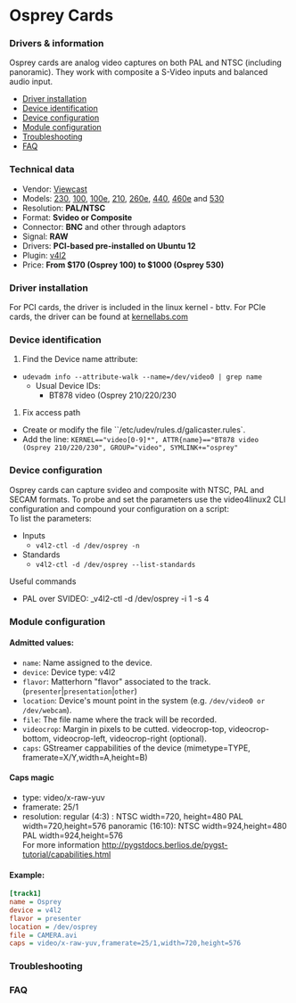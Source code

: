 Osprey Cards
============

### Drivers & information
Osprey cards are analog video captures on both PAL and NTSC (including panoramic). They work with composite a S-Video inputs and balanced audio input.

* [Driver installation](#driver-installation)
* [Device identification](#device-identification)
* [Device configuration](#device-configuration)
* [Module configuration](#module-configuration)
* [Troubleshooting](#troubleshooting)
* [FAQ](#faq)

### Technical data
* Vendor: [Viewcast](http://www.viewcast.com/)
* Models: [230](http://www.viewcast.com/products/osprey-cards/osprey-230), [100](http://www.viewcast.com/products/osprey-cards/osprey-100), [100e](http://www.viewcast.com/products/osprey-cards/osprey-100e), [210](http://www.viewcast.com/products/osprey-cards/osprey-210), [260e](http://www.viewcast.com/products/osprey-cards/osprey-260e), [440](http://www.viewcast.com/products/osprey-cards/osprey-440), [460e](http://www.viewcast.com/products/osprey-cards/osprey-460e) and [530](http://www.viewcast.com/products/osprey-cards/osprey-530)
* Resolution: **PAL/NTSC**
* Format: **Svideo or Composite**
* Connector: **BNC** and other through adaptors
* Signal: **RAW**
* Drivers: **PCI-based pre-installed
on Ubuntu 12**
* Plugin: [v4l2](../V4l2.md)
* Price: **From $170 (Osprey 100)
to $1000 (Osprey 530)**


### Driver installation
For PCI cards, the driver is included in the linux kernel - bttv.
For PCIe cards, the driver can be found at [kernellabs.com]()

### Device identification
1. Find the Device name attribute:
  * `udevadm info --attribute-walk --name=/dev/video0 | grep name`
    * Usual Device IDs:
      * BT878 video (Osprey 210/220/230
1. Fix access path
  * Create or modify the file ``/etc/udev/rules.d/galicaster.rules`.
  * Add the line: `KERNEL=="video[0-9]*", ATTR{name}=="BT878 video (Osprey 210/220/230", GROUP="video", SYMLINK+="osprey"`

### Device configuration
Osprey cards can capture svideo and composite with NTSC, PAL and SECAM formats. To probe and set the parameters use the video4linux2 CLI configuration and compound your configuration on a script:  
To list the parameters:

* Inputs
  * `v4l2-ctl -d /dev/osprey -n`
* Standards
  * `v4l2-ctl -d /dev/osprey --list-standards`

Useful commands
* PAL over SVIDEO: _v4l2-ctl -d /dev/osprey -i 1 -s 4

### Module configuration
#### Admitted values:
* `name`: Name assigned to the device.
* `device`: Device type: v4l2
* `flavor`: Matterhorn "flavor" associated to the track. (`presenter`|`presentation`|`other`)
* `location`: Device's mount point in the system (e.g. `/dev/video0 or /dev/webcam`).
* `file`: The file name where the track will be recorded.
* `videocrop`: Margin in pixels to be cutted. videocrop-top, videocrop-bottom, videocrop-left, videocrop-right (optional).
* `caps`: GStreamer cappabilities of the device (mimetype=TYPE, framerate=X/Y,width=A,height=B)

#### Caps magic
* type: video/x-raw-yuv
* framerate: 25/1
* resolution:
regular (4:3) : NTSC width=720, height=480 PAL width=720,height=576
panoramic (16:10): NTSC width=924,height=480 PAL width=924,height=576  
For more information http://pygstdocs.berlios.de/pygst-tutorial/capabilities.html

#### Example:
```ini
[track1]
name = Osprey
device = v4l2
flavor = presenter
location = /dev/osprey
file = CAMERA.avi
caps = video/x-raw-yuv,framerate=25/1,width=720,height=576
```

### Troubleshooting

### FAQ

